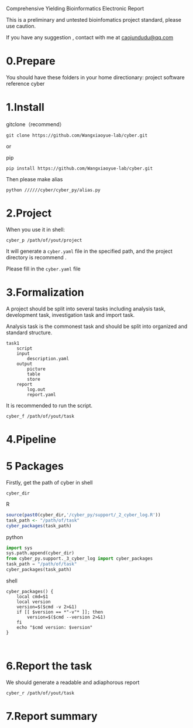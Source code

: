Comprehensive Yielding Bioinformatics Electronic Report

This is a preliminary and untested bioinfomatics project standard, please use caution.

If you have any suggestion , contact with me at caojundudu@qq.com

# 0.Prepare

You should have these folders in your home directionary:
project
software
reference
cyber

# 1.Install

gitclone（recommend）

```shell
git clone https://github.com/Wangxiaoyue-lab/cyber.git
```

or

pip

```shell
pip install https://github.com/Wangxiaoyue-lab/cyber.git
```

Then please make alias

```shell
python //////cyber/cyber_py/alias.py
```

# 2.Project

When you use it in shell:

```shell
cyber_p /path/of/yout/project
```

It will generate a `cyber.yaml` file in the specified path, and the project directory is recommend .

Please fill in the `cyber.yaml` file

# 3.Formalization

A project should be split into several tasks including analysis task, development task, investigation task and import task.

Analysis task is the commonest task and should be split into organized and standard structure.

```shell
task1
	script
	input
		description.yaml
	output
		picture
		table
		store
	report
		log.out
		report.yaml
```

It is recommended to run the script.

```shell
cyber_f /path/of/yout/task
```

# 4.Pipeline


# 5 Packages

Firstly, get the path of cyber in shell

```shell
cyber_dir
```


R

```R
source(past0(cyber_dir,'/cyber_py/support/_2_cyber_log.R'))
task_path <- "/path/of/task"
cyber_packages(task_path)
```



python

```python
import sys
sys.path.append(cyber_dir)
from cyber_py.support._3_cyber_log import cyber_packages
task_path = "/path/of/task"
cyber_packages(task_path)
```


shell

```shell
cyber_packages() {
    local cmd=$1
    local version
    version=$($cmd -v 2>&1)
    if [[ $version == *"-v"* ]]; then
        version=$($cmd --version 2>&1)
    fi
    echo "$cmd version: $version"
}



```

# 6.Report the task

We  should generate a readable and adiaphorous report

```shell
cyber_r /path/of/yout/task
```

# 7.Report summary
